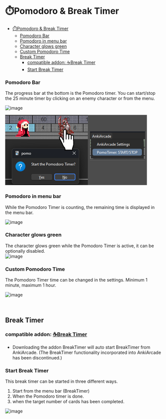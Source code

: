 # ⏱️Pomodoro & Break Timer


- [⏱️Pomodoro \& Break Timer](#️pomodoro--break-timer)
    - [Pomodoro Bar](#pomodoro-bar)
    - [Pomodoro in menu bar](#pomodoro-in-menu-bar)
    - [Character glows green](#character-glows-green)
    - [Custom Pomodoro Time](#custom-pomodoro-time)
  - [Break Timer](#break-timer)
    - [compatible addon: ☕Break Timer](#compatible-addon-break-timer)
    - [Start Break Timer](#start-break-timer)



### Pomodoro Bar
The progress bar at the bottom is the Pomodoro timer. You can start/stop the 25 minute timer by clicking on an enemy character or from the menu.

![image](https://github.com/shigeyukey/AnkiArcade/assets/124401518/ee2a9af4-4a37-4d03-b330-2d8ef2757928)


![alt text](../images/AnkiArcade/06.png)


### Pomodoro in menu bar
While the Pomodoro Timer is counting,  the remaining time is displayed in the menu bar.<br>

![image](https://github.com/shigeyukey/AnkiArcade/assets/124401518/970b76af-0049-46c8-92b3-a86f78367203)

### Character glows green
The character glows green while the Pomodoro Timer is active, it can be optionally disabled.<br>
![image](https://github.com/shigeyukey/AnkiArcade/assets/124401518/5d5330d5-23e1-4cf8-8bbe-3ea6191d4500)

### Custom Pomodoro Time
 The Pomodoro Timer time can be changed in the settings. Minimum 1 minute, maximum 1 hour.<br>

![image](https://github.com/shigeyukey/AnkiArcade/assets/124401518/dfe848db-4d8a-476a-9640-f1eeed1b7673)

<br>

## Break Timer

### compatible addon: [☕Break Timer](../break-timer.md)

* Downloading the addon BreakTimer will auto start BreakTimer from AnkiArcade. (The BreakTimer functionality incorporated into AnkiArcade has been discontinued.)


<!-- ### 1 . Run break timer from menu bar

Break timer can be activated from the menu bar. The default setting is 5 minutes.   -->
<!--
![image](https://github.com/shigeyukey/AnkiArcade/assets/124401518/587a4879-2500-464a-9ccb-1e2cd71efe84)

### 2. Interrupt break timer

This break timer can be interrupted by right-clicking.
![image](https://github.com/shigeyukey/AnkiArcade/assets/124401518/2a1196ec-82ff-4b7d-979f-d239d299c646)   -->


###  Start Break Timer
This break timer can be started in three different ways.
1. Start from the menu bar (BreakTimer)
1. When the Pomodoro timer is done.
1. when the target number of cards has been completed.

![image](https://github.com/shigeyukey/AnkiArcade/assets/124401518/b9f7120d-9595-403d-8dfd-fe9b6cf3808b)

<!-- #### Start Break Timer - Pomodoro timer done
The setting to start the break timer when the Pomodoro timer is done is located under the time set for the Pomodoro timer. The default setting is off.
![image](https://github.com/shigeyukey/AnkiArcade/assets/124401518/de6407e2-4689-4142-b0e2-c799f6bad00e)   -->


<!-- #### Start Break Timer - Target number of cards done
The setting to auto start the break timer when the target card count is done can be found in the advanced settings on the Card tab. Enable "Advanced" and then enable "Start break timer after target cards count is done". The default setting is OFF.

![image](https://github.com/shigeyukey/AnkiArcade/assets/124401518/5849b88b-0c84-4399-a209-ee21bd13d638)

<br> -->

<!-- ##  3. Hide Anki

When the break timer is started, there is a function to auto hide Anki by put it into the taskbar. The default setting is OFF.
![image](https://github.com/shigeyukey/AnkiArcade/assets/124401518/21b12a73-b991-4d5b-adf2-922a9ecacff7)   -->

<!--
### 1. Fade in/out
There is a fade and fade out function when you hide Anki. But this function may not work outside of Windows. (I have tested it on Mac and Linux and it causes flickering.)
![image](https://github.com/shigeyukey/AnkiArcade/assets/124401518/8b61aee3-f2a2-41c6-ba7f-86678474b334)     -->



